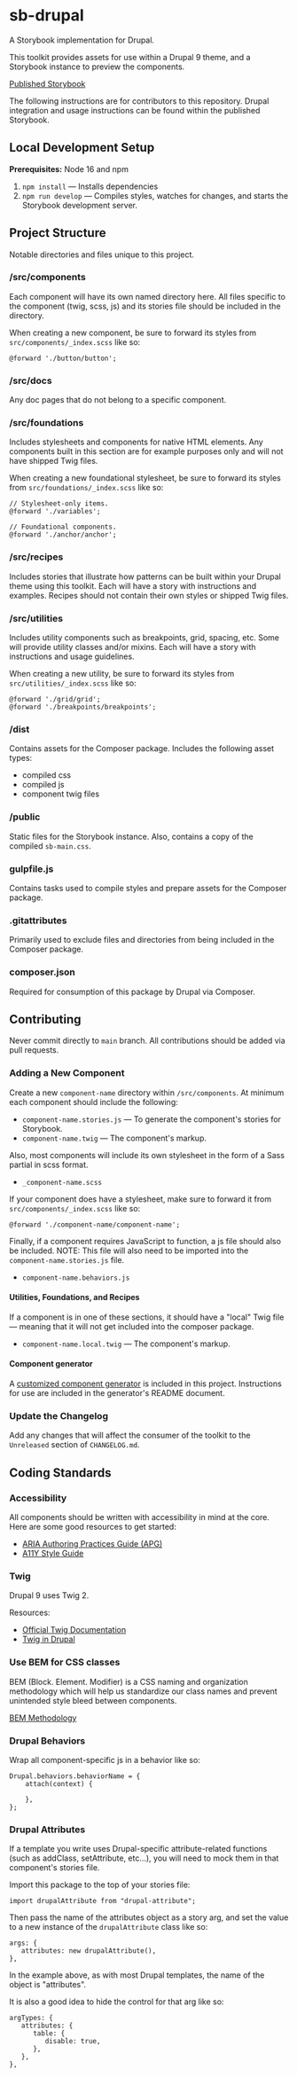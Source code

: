 # sb-drupal

A Storybook implementation for Drupal.

This toolkit provides assets for use within a Drupal 9 theme, and a Storybook instance to preview the components.

[Published Storybook](https://mel-miller.github.io/sb-drupal)

The following instructions are for contributors to this repository. Drupal integration and usage instructions can be found within the published Storybook.

## Local Development Setup

**Prerequisites:** Node 16 and npm

1. `npm install` — Installs dependencies
2. `npm run develop` — Compiles styles, watches for changes, and starts the Storybook development server.

## Project Structure

Notable directories and files unique to this project.

### /src/components

Each component will have its own named directory here. All files specific to the component (twig, scss, js) and its stories file should be included in the directory.

When creating a new component, be sure to forward its styles from `src/components/_index.scss` like so:

```
@forward './button/button';
```

### /src/docs

Any doc pages that do not belong to a specific component.

### /src/foundations

Includes stylesheets and components for native HTML elements. Any components built in this section are for example purposes only and will not have shipped Twig files.

When creating a new foundational stylesheet, be sure to forward its styles from `src/foundations/_index.scss` like so:

```
// Stylesheet-only items.
@forward './variables';

// Foundational components.
@forward './anchor/anchor';
```

### /src/recipes

Includes stories that illustrate how patterns can be built within your Drupal theme using this toolkit. Each will have a story with instructions and examples. Recipes should not contain their own styles or shipped Twig files.

### /src/utilities

Includes utility components such as breakpoints, grid, spacing, etc. Some will provide utility classes and/or mixins. Each will have a story with instructions and usage guidelines.

When creating a new utility, be sure to forward its styles from `src/utilities/_index.scss` like so:

```
@forward './grid/grid';
@forward './breakpoints/breakpoints';
```

### /dist

Contains assets for the Composer package. Includes the following asset types:

- compiled css
- compiled js
- component twig files

### /public

Static files for the Storybook instance. Also, contains a copy of the compiled `sb-main.css`.

### gulpfile.js

Contains tasks used to compile styles and prepare assets for the Composer package.

### .gitattributes

Primarily used to exclude files and directories from being included in the Composer package.

### composer.json

Required for consumption of this package by Drupal via Composer.

## Contributing

Never commit directly to `main` branch. All contributions should be added via pull requests.

### Adding a New Component

Create a new `component-name` directory within `/src/components`. At minimum each component should include the following:

- `component-name.stories.js` — To generate the component's stories for Storybook.
- `component-name.twig` — The component's markup.

Also, most components will include its own stylesheet in the form of a Sass partial in scss format.

- `_component-name.scss`

If your component does have a stylesheet, make sure to forward it from `src/components/_index.scss` like so:

```
@forward './component-name/component-name';
```

Finally, if a component requires JavaScript to function, a js file should also be included. NOTE: This file will also need to be imported into the `component-name.stories.js` file.

- `component-name.behaviors.js`

#### Utilities, Foundations, and Recipes

If a component is in one of these sections, it should have a "local" Twig file — meaning that it will not get included into the composer package.

- `component-name.local.twig` — The component's markup.

#### Component generator

A [customized component generator](https://github.com/mel-miller/generator-sb-drupal) is included in this project. Instructions for use are included in the generator's README document.

### Update the Changelog

Add any changes that will affect the consumer of the toolkit to the `Unreleased` section of `CHANGELOG.md`.

## Coding Standards

### Accessibility

All components should be written with accessibility in mind at the core. Here are some good resources to get started:

- [ARIA Authoring Practices Guide (APG)](https://www.w3.org/WAI/ARIA/apg/)
- [A11Y Style Guide](https://a11y-style-guide.com/style-guide/)

### Twig

Drupal 9 uses Twig 2.

Resources:

- [Official Twig Documentation](https://twig.symfony.com/doc/2.x/)
- [Twig in Drupal](https://www.drupal.org/docs/theming-drupal/twig-in-drupal)

### Use BEM for CSS classes

BEM (Block. Element. Modifier) is a CSS naming and organization methodology which will help us standardize our class names and prevent unintended style bleed between components.

[BEM Methodology](https://en.bem.info/methodology/quick-start/)

### Drupal Behaviors

Wrap all component-specific js in a behavior like so:

```
Drupal.behaviors.behaviorName = {
	attach(context) {

	},
};
```

### Drupal Attributes

If a template you write uses Drupal-specific attribute-related functions (such as addClass, setAttribute, etc...), you will need to mock them in that component's stories file.

Import this package to the top of your stories file:

```
import drupalAttribute from "drupal-attribute";

```

Then pass the name of the attributes object as a story arg, and set the value to a new instance of the `drupalAttribute` class like so:

```
args: {
   attributes: new drupalAttribute(),
},

```

In the example above, as with most Drupal templates, the name of the object is "attributes".

It is also a good idea to hide the control for that arg like so:

```
argTypes: {
   attributes: {
      table: {
         disable: true,
      },
   },
},
```
